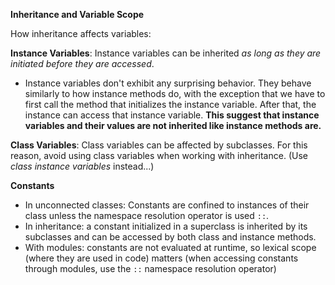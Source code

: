 **Inheritance and Variable Scope** 

How inheritance affects variables: 

**Instance Variables**: Instance variables can be inherited *as long as they are initiated before they are accessed*. 

- Instance variables don't exhibit any surprising behavior. They behave similarly to how instance methods do, with the exception that we have to first call the method that initializes the instance variable. After that, the instance can access that instance variable. **This suggest that instance variables and their values are not inherited like instance methods are.** 

**Class Variables**: Class variables can be affected by subclasses. For this reason, avoid using class variables when working with inheritance. (Use *class instance variables* instead...)

**Constants**

- In unconnected classes: Constants are confined to instances of their class unless the namespace resolution operator is used `::`. 
- In inheritance: a constant initialized in a superclass is inherited by its subclasses and can be accessed by both class and instance methods. 
- With modules: constants are not evaluated at runtime, so lexical scope (where they are used in code) matters (when accessing constants through modules, use the `::` namespace resolution operator)